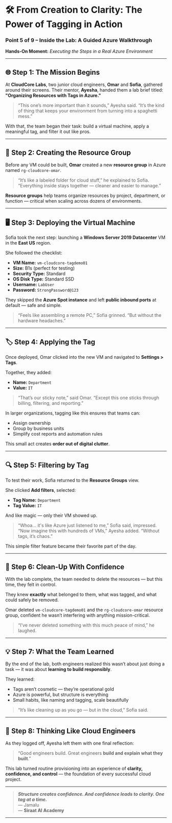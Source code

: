 # 🛠️ From Creation to Clarity: The Power of Tagging in Action

### Point 5 of 9 – Inside the Lab: A Guided Azure Walkthrough

**Hands-On Moment:** *Executing the Steps in a Real Azure Environment*

---

## 🌐 Step 1: The Mission Begins

At **CloudCore Labs**, two junior cloud engineers, **Omar** and **Sofia**, gathered around their screens. Their mentor, **Ayesha**, handed them a lab brief titled:
**"Organizing Resources with Tags in Azure."**

> “This one’s more important than it sounds,” Ayesha said. “It’s the kind of thing that keeps your environment from turning into a spaghetti mess.”

With that, the team began their task: build a virtual machine, apply a meaningful tag, and filter it out like pros.

---

## 🧱 Step 2: Creating the Resource Group

Before any VM could be built, **Omar** created a new **resource group** in Azure named `rg-cloudcore-omar`.

> “It’s like a labeled folder for cloud stuff,” he explained to Sofia. “Everything inside stays together — cleaner and easier to manage.”

**Resource groups** help teams organize resources by project, department, or function — critical when scaling across dozens of environments.

---

## 🖥️ Step 3: Deploying the Virtual Machine

Sofia took the next step: launching a **Windows Server 2019 Datacenter** VM in the **East US** region.

She followed the checklist:

* **VM Name:** `vm-cloudcore-tagdemo01`
* **Size:** B1s (perfect for testing)
* **Security Type:** Standard
* **OS Disk Type:** Standard SSD
* **Username:** `LabUser`
* **Password:** `StrongPassword@123`

They skipped the **Azure Spot instance** and left **public inbound ports** at default — safe and simple.

> “Feels like assembling a remote PC,” Sofia grinned. “But without the hardware headaches.”

---

## 🏷️ Step 4: Applying the Tag

Once deployed, Omar clicked into the new VM and navigated to **Settings > Tags**.

Together, they added:

* **Name:** `Department`
* **Value:** `IT`

> “That’s our sticky note,” said Omar. “Except this one sticks through billing, filtering, and reporting.”

In larger organizations, tagging like this ensures that teams can:

* Assign ownership
* Group by business units
* Simplify cost reports and automation rules

This small act creates **order out of digital clutter**.

---

## 🔍 Step 5: Filtering by Tag

To test their work, Sofia returned to the **Resource Groups** view.

She clicked **Add filters**, selected:

* **Tag Name:** `Department`
* **Tag Value:** `IT`

And like magic — only their VM showed up.

> “Whoa… it's like Azure just listened to me,” Sofia said, impressed.
> “Now imagine this with hundreds of VMs,” Ayesha added. “Without tags, it’s chaos.”

This simple filter feature became their favorite part of the day.

---

## 🧼 Step 6: Clean-Up With Confidence

With the lab complete, the team needed to delete the resources — but this time, they felt in control.

They knew **exactly** what belonged to them, what was tagged, and what could safely be removed.

Omar deleted `vm-cloudcore-tagdemo01` and the `rg-cloudcore-omar` resource group, confident he wasn’t interfering with anything mission-critical.

> “I’ve never deleted something with this much peace of mind,” he laughed.

---

## 💡 Step 7: What the Team Learned

By the end of the lab, both engineers realized this wasn’t about just doing a task — it was about **learning to build responsibly**.

They learned:

* Tags aren’t cosmetic — they’re operational gold
* Azure is powerful, but structure is everything
* Small habits, like naming and tagging, scale beautifully

> “It’s like cleaning up as you go — but in the cloud,” Sofia said.

---

## 🌱 Step 8: Thinking Like Cloud Engineers

As they logged off, Ayesha left them with one final reflection:

> “Good engineers build. Great engineers **build and explain what they built**.”

This lab turned routine provisioning into an experience of **clarity, confidence, and control** — the foundation of every successful cloud project.

---



> _**Structure creates confidence. And confidence leads to clarity. One tag at a time.**_  
> — Jamalu  
> — **Siraat AI Academy**

---
